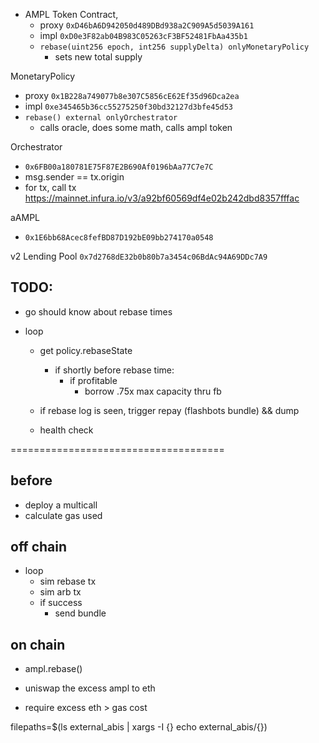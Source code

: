 - AMPL Token Contract,
  - proxy `0xD46bA6D942050d489DBd938a2C909A5d5039A161`
  - impl `0xD0e3F82ab04B983C05263cF3BF52481FbAa435b1`
  - `rebase(uint256 epoch, int256 supplyDelta) onlyMonetaryPolicy`
    - sets new total supply

MonetaryPolicy

- proxy `0x1B228a749077b8e307C5856cE62Ef35d96Dca2ea`
- impl `0xe345465b36cc55275250f30bd32127d3bfe45d53`
- `rebase() external onlyOrchestrator`
  - calls oracle, does some math, calls ampl token

Orchestrator

- `0x6FB00a180781E75F87E2B690Af0196bAa77C7e7C`
- msg.sender == tx.origin
- for tx, call tx
  https://mainnet.infura.io/v3/a92bf60569df4e02b242dbd8357fffac

aAMPL

- `0x1E6bb68Acec8fefBD87D192bE09bb274170a0548`

v2 Lending Pool
`0x7d2768dE32b0b80b7a3454c06BdAc94A69DDc7A9`

## TODO:

- go should know about rebase times

- loop

  - get policy.rebaseState

    - if shortly before rebase time:
      - if profitable
        - borrow .75x max capacity thru fb

  - if rebase log is seen, trigger repay (flashbots bundle) && dump
  - health check

=====================================

## before

- deploy a multicall
- calculate gas used

## off chain

- loop
  - sim rebase tx
  - sim arb tx
  - if success
    - send bundle

## on chain

- ampl.rebase()

- uniswap the excess ampl to eth
- require excess eth > gas cost

filepaths=$(ls external_abis | xargs -I {} echo external_abis/{})
